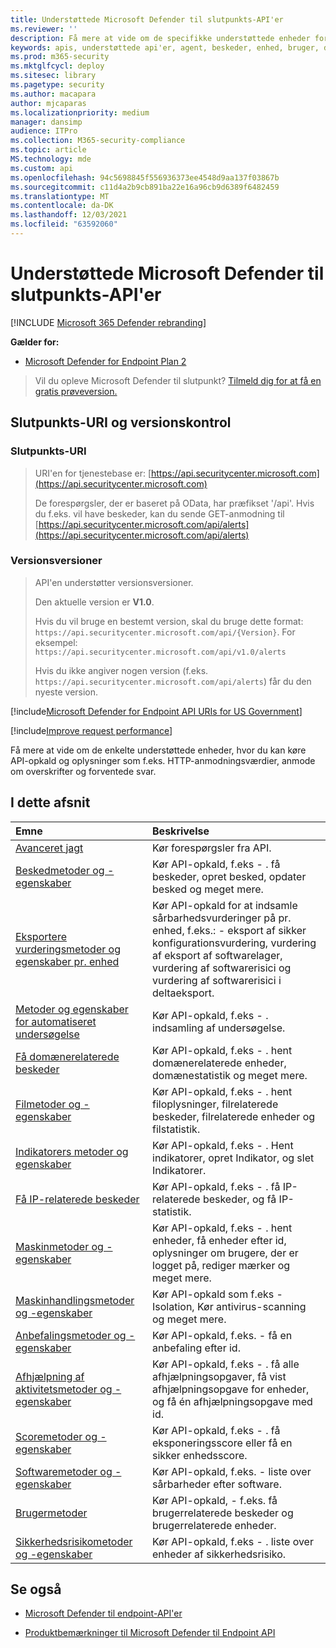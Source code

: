 ```yaml
---
title: Understøttede Microsoft Defender til slutpunkts-API'er
ms.reviewer: ''
description: Få mere at vide om de specifikke understøttede enheder for Microsoft Defender til slutpunkter, hvor du kan oprette API-opkald.
keywords: apis, understøttede api'er, agent, beskeder, enhed, bruger, domæne, ip, fil, avancerede forespørgsler, avanceret jagt
ms.prod: m365-security
ms.mktglfcycl: deploy
ms.sitesec: library
ms.pagetype: security
ms.author: macapara
author: mjcaparas
ms.localizationpriority: medium
manager: dansimp
audience: ITPro
ms.collection: M365-security-compliance
ms.topic: article
MS.technology: mde
ms.custom: api
ms.openlocfilehash: 94c5698845f556936373ee4548d9aa137f03867b
ms.sourcegitcommit: c11d4a2b9cb891ba22e16a96cb9d6389f6482459
ms.translationtype: MT
ms.contentlocale: da-DK
ms.lasthandoff: 12/03/2021
ms.locfileid: "63592060"
---
```

# <a name="supported-microsoft-defender-for-endpoint-apis"></a>Understøttede Microsoft Defender til slutpunkts-API'er

[!INCLUDE [Microsoft 365 Defender rebranding](../../includes/microsoft-defender.md)]

**Gælder for:** 
- [Microsoft Defender for Endpoint Plan 2](https://go.microsoft.com/fwlink/?linkid=2154037)

> Vil du opleve Microsoft Defender til slutpunkt? [Tilmeld dig for at få en gratis prøveversion.](https://signup.microsoft.com/create-account/signup?products=7f379fee-c4f9-4278-b0a1-e4c8c2fcdf7e&ru=https://aka.ms/MDEp2OpenTrial?ocid=docs-wdatp-exposedapis-abovefoldlink)

## <a name="endpoint-uri-and-versioning"></a>Slutpunkts-URI og versionskontrol

### <a name="endpoint-uri"></a>Slutpunkts-URI

> URI'en for tjenestebase er: [https://api.securitycenter.microsoft.com](https://api.securitycenter.microsoft.com)
>
> De forespørgsler, der er baseret på OData, har præfikset '/api'. Hvis du f.eks. vil have beskeder, kan du sende GET-anmodning til [https://api.securitycenter.microsoft.com/api/alerts](https://api.securitycenter.microsoft.com/api/alerts)

### <a name="versioning"></a>Versionsversioner

> API'en understøtter versionsversioner.
>
> Den aktuelle version er **V1.0**.
>
> Hvis du vil bruge en bestemt version, skal du bruge dette format: `https://api.securitycenter.microsoft.com/api/{Version}`. For eksempel: `https://api.securitycenter.microsoft.com/api/v1.0/alerts`
>
> Hvis du ikke angiver nogen version (f.eks. `https://api.securitycenter.microsoft.com/api/alerts`) får du den nyeste version.

[!include[Microsoft Defender for Endpoint API URIs for US Government](../../includes/microsoft-defender-api-usgov.md)]

[!include[Improve request performance](../../includes/improve-request-performance.md)]

Få mere at vide om de enkelte understøttede enheder, hvor du kan køre API-opkald og oplysninger som f.eks. HTTP-anmodningsværdier, anmode om overskrifter og forventede svar.

## <a name="in-this-section"></a>I dette afsnit

Emne | Beskrivelse
:---|:---
[Avanceret jagt](run-advanced-query-api.md) | Kør forespørgsler fra API.
[Beskedmetoder og -egenskaber](alerts.md) | Kør API-opkald, f.eks \- . få beskeder, opret besked, opdater besked og meget mere.
[Eksportere vurderingsmetoder og egenskaber pr. enhed](get-assessment-methods-properties.md) | Kør API-opkald for at indsamle sårbarhedsvurderinger på pr. enhed, f.eks.: \- eksport af sikker konfigurationsvurdering, vurdering af eksport af softwarelager, vurdering af softwarerisici og vurdering af softwarerisici i deltaeksport.
[Metoder og egenskaber for automatiseret undersøgelse](investigation.md) | Kør API-opkald, f.eks \- . indsamling af undersøgelse.
[Få domænerelaterede beskeder](get-domain-related-alerts.md) | Kør API-opkald, f.eks \- . hent domænerelaterede enheder, domænestatistik og meget mere.
[Filmetoder og -egenskaber](files.md) | Kør API-opkald, f.eks \- . hent filoplysninger, filrelaterede beskeder, filrelaterede enheder og filstatistik.
[Indikatorers metoder og egenskaber](ti-indicator.md) | Kør API-opkald, f.eks \- . Hent indikatorer, opret Indikator, og slet Indikatorer.
[Få IP-relaterede beskeder](get-ip-related-alerts.md) | Kør API-opkald, f.eks \- . få IP-relaterede beskeder, og få IP-statistik.
[Maskinmetoder og -egenskaber](machine.md) | Kør API-opkald, f.eks \- . hent enheder, få enheder efter id, oplysninger om brugere, der er logget på, rediger mærker og meget mere.
[Maskinhandlingsmetoder og -egenskaber](machineaction.md) | Kør API-opkald som f.eks \- Isolation, Kør antivirus-scanning og meget mere.
[Anbefalingsmetoder og -egenskaber](recommendation.md) | Kør API-opkald, f.eks. \- få en anbefaling efter id.
[Afhjælpning af aktivitetsmetoder og -egenskaber](get-remediation-methods-properties.md) | Kør API-opkald, f.eks \- . få alle afhjælpningsopgaver, få vist afhjælpningsopgave for enheder, og få én afhjælpningsopgave med id.
[Scoremetoder og -egenskaber](score.md) | Kør API-opkald, f.eks \- . få eksponeringsscore eller få en sikker enhedsscore.
[Softwaremetoder og -egenskaber](software.md) | Kør API-opkald, f.eks. \- liste over sårbarheder efter software.
[Brugermetoder](user.md) | Kør API-opkald, \- f.eks. få brugerrelaterede beskeder og brugerrelaterede enheder.
[Sikkerhedsrisikometoder og -egenskaber](vulnerability.md) | Kør API-opkald, f.eks \- . liste over enheder af sikkerhedsrisiko.

## <a name="see-also"></a>Se også

- [Microsoft Defender til endpoint-API'er](apis-intro.md)

- [Produktbemærkninger til Microsoft Defender til Endpoint API](api-release-notes.md)
